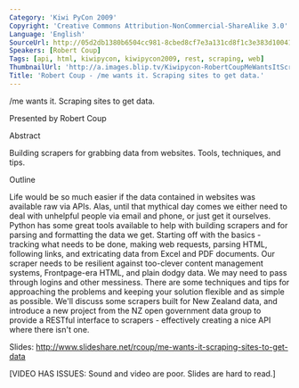 ```yaml
---
Category: 'Kiwi PyCon 2009'
Copyright: 'Creative Commons Attribution-NonCommercial-ShareAlike 3.0'
Language: 'English'
SourceUrl: http://05d2db1380b6504cc981-8cbed8cf7e3a131cd8f1c3e383d10041.r93.cf2.rackcdn.com/kiwi-pycon-2009/130_robert-coup-me-wants-it-scraping-sites-to-get-data.flv
Speakers: [Robert Coup]
Tags: [api, html, kiwipycon, kiwipycon2009, rest, scraping, web]
ThumbnailUrl: 'http://a.images.blip.tv/Kiwipycon-RobertCoupMeWantsItScrapingSitesToGetData498-799.jpg'
Title: 'Robert Coup - /me wants it. Scraping sites to get data.'
---
```

/me wants it. Scraping sites to get data.

Presented by Robert Coup

Abstract

Building scrapers for grabbing data from websites. Tools, techniques, and
tips.

Outline

Life would be so much easier if the data contained in websites was available
raw via APIs. Alas, until that mythical day comes we either need to deal with
unhelpful people via email and phone, or just get it ourselves. Python has
some great tools available to help with building scrapers and for parsing and
formatting the data we get. Starting off with the basics - tracking what needs
to be done, making web requests, parsing HTML, following links, and
extricating data from Excel and PDF documents. Our scraper needs to be
resilient against too-clever content management systems, Frontpage-era HTML,
and plain dodgy data. We may need to pass through logins and other messiness.
There are some techniques and tips for approaching the problems and keeping
your solution flexible and as simple as possible. We'll discuss some scrapers
built for New Zealand data, and introduce a new project from the NZ open
government data group to provide a RESTful interface to scrapers - effectively
creating a nice API where there isn't one.

Slides: [http://www.slideshare.net/rcoup/me-wants-it-scraping-sites-to-get-
data](http://www.slideshare.net/rcoup/me-wants-it-scraping-sites-to-get-data)

[VIDEO HAS ISSUES: Sound and video are poor. Slides are hard to read.]


